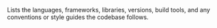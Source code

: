 Lists the languages, frameworks, libraries, versions, build tools, and any conventions or style guides the codebase follows.
